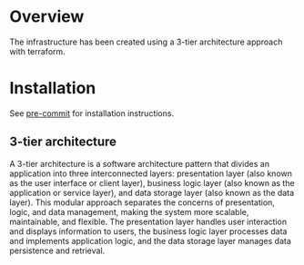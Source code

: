 
# Overview
The infrastructure has been created using a 3-tier architecture approach with terraform.

# Installation
See [pre-commit](https://pre-commit.com/#installation) for installation instructions.

## 3-tier architecture
A 3-tier architecture is a software architecture pattern that divides an application into three interconnected layers: presentation layer (also known as the user interface or client layer), business logic layer (also known as the application or service layer), and data storage layer (also known as the data layer). This modular approach separates the concerns of presentation, logic, and data management, making the system more scalable, maintainable, and flexible. The presentation layer handles user interaction and displays information to users, the business logic layer processes data and implements application logic, and the data storage layer manages data persistence and retrieval.

<!-- BEGINNING OF PRE-COMMIT-TERRAFORM DOCS HOOK -->
<!-- END OF PRE-COMMIT-TERRAFORM DOCS HOOK -->
